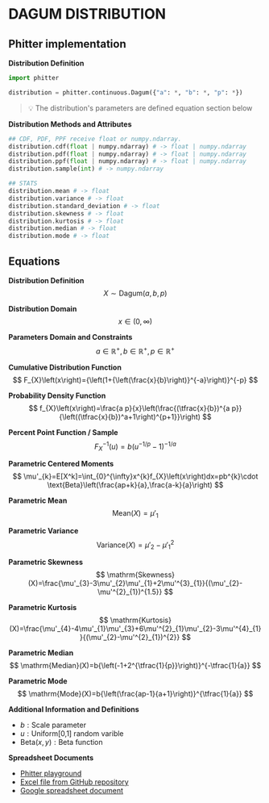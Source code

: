 # DAGUM DISTRIBUTION

## Phitter implementation

**Distribution Definition**

```python
import phitter

distribution = phitter.continuous.Dagum({"a": *, "b": *, "p": *})
```

> 💡 The distribution's parameters are defined equation section below

**Distribution Methods and Attributes**

```python
## CDF, PDF, PPF receive float or numpy.ndarray.
distribution.cdf(float | numpy.ndarray) # -> float | numpy.ndarray
distribution.pdf(float | numpy.ndarray) # -> float | numpy.ndarray
distribution.ppf(float | numpy.ndarray) # -> float | numpy.ndarray
distribution.sample(int) # -> numpy.ndarray

## STATS
distribution.mean # -> float
distribution.variance # -> float
distribution.standard_deviation # -> float
distribution.skewness # -> float
distribution.kurtosis # -> float
distribution.median # -> float
distribution.mode # -> float
```

## Equations

**Distribution Definition**
$$ X\sim\mathrm{Dagum}\left(a,b,p\right) $$

**Distribution Domain**
$$ x\in\left(0,\infty\right) $$

**Parameters Domain and Constraints**
$$ a\in\mathbb{R}^{+}, b\in\mathbb{R}^{+}, p\in\mathbb{R}^{+} $$

**Cumulative Distribution Function**
$$ F_{X}\left(x\right)={\left(1+{\left(\frac{x}{b}\right)}^{-a}\right)}^{-p} $$

**Probability Density Function**
$$ f_{X}\left(x\right)=\frac{a p}{x}\left(\frac{(\tfrac{x}{b})^{a p}}{\left((\tfrac{x}{b})^a+1\right)^{p+1}}\right) $$

**Percent Point Function / Sample**
$$ F^{-1}_{X}\left(u\right)=b(u^{-1/p}-1)^{-1/a} $$

**Parametric Centered Moments**
$$ \mu'_{k}=E[X^k]=\int_{0}^{\infty}x^{k}f_{X}\left(x\right)dx=pb^{k}\cdot \text{Beta}\left(\frac{ap+k}{a},\frac{a-k}{a}\right) $$

**Parametric Mean**
$$ \mathrm{Mean}(X)=\mu'_{1} $$

**Parametric Variance**
$$ \mathrm{Variance}(X)=\mu'_{2}-\mu'^{2}_{1} $$

**Parametric Skewness**
$$ \mathrm{Skewness}(X)=\frac{\mu'_{3}-3\mu'_{2}\mu'_{1}+2\mu'^{3}_{1}}{(\mu'_{2}-\mu'^{2}_{1})^{1.5}} $$

**Parametric Kurtosis**
$$ \mathrm{Kurtosis}(X)=\frac{\mu'_{4}-4\mu'_{1}\mu'_{3}+6\mu'^{2}_{1}\mu'_{2}-3\mu'^{4}_{1}}{(\mu'_{2}-\mu'^{2}_{1})^{2}} $$

**Parametric Median**
$$ \mathrm{Median}(X)=b{\left(-1+2^{\tfrac{1}{p}}\right)}^{-\tfrac{1}{a}} $$

**Parametric Mode**
$$ \mathrm{Mode}(X)=b{\left(\frac{ap-1}{a+1}\right)}^{\tfrac{1}{a}} $$

**Additional Information and Definitions**
- $b:\text{Scale parameter}$
- $u:\text{Uniform[0,1] random varible}$
- $\text{Beta}\left(x,y\right):\text{Beta function}$

**Spreadsheet Documents**

-   [Phitter playground](https://phitter.io/distributions/continuous/dagum)
-   [Excel file from GitHub repository](https://github.com/phitterio/phitter-files/blob/main/continuous/dagum.xlsx)
-   [Google spreadsheet document](https://docs.google.com/spreadsheets/d/1qct7LByxY_z2-Rl-pWFG1LQsUxW8VQaCgLizn93YPxk)
    